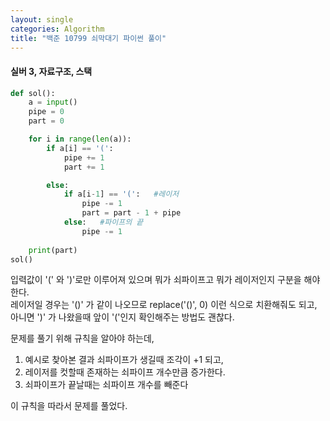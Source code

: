 ```yaml
---
layout: single
categories: Algorithm
title: "백준 10799 쇠막대기 파이썬 풀이"
---
```

#### 실버 3, 자료구조, 스택

```py
def sol():
    a = input()
    pipe = 0
    part = 0

    for i in range(len(a)):
        if a[i] == '(':
            pipe += 1
            part += 1

        else:   
            if a[i-1] == '(':   #레이저
                pipe -= 1
                part = part - 1 + pipe
            else:   #파이프의 끝
                pipe -= 1
                
    print(part)
sol()
```
입력값이 '(' 와 ')'로만 이루어져 있으며 뭐가 쇠파이프고 뭐가 레이저인지 구분을 해야 한다.<br>
레이저일 경우는 '()' 가 같이 나오므로 replace('()', 0) 이런 식으로 치환해줘도 되고,<br>
아니면 ')' 가 나왔을때 앞이 '('인지 확인해주는 방법도 괜찮다.<br>

문제를 풀기 위해 규칙을 알아야 하는데,
1. 예시로 찾아본 결과 쇠파이프가 생길때 조각이 +1 되고,<br>
2. 레이저를 컷할때 존재하는 쇠파이프 개수만큼 증가한다.<br>
3. 쇠파이프가 끝날때는 쇠파이프 개수를 빼준다<br>

이 규칙을 따라서 문제를 풀었다.
